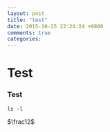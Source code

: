 ```yaml
---
layout: post
title: "test"
date: 2015-10-25 22:24:24 +0800
comments: true
categories: 
---
```


# Test

### Test

`ls -l`

$\frac12$
